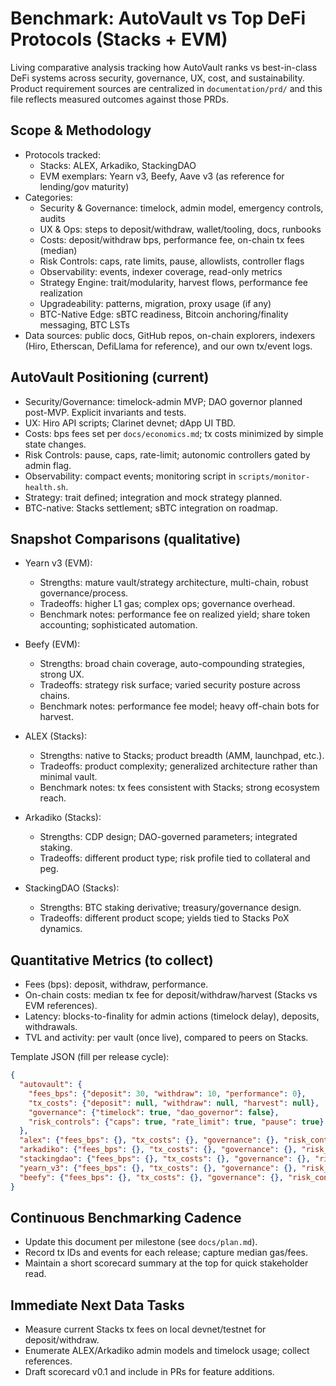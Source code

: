 # Benchmark: AutoVault vs Top DeFi Protocols (Stacks + EVM)

Living comparative analysis tracking how AutoVault ranks vs best-in-class DeFi systems across security, governance, UX, cost, and sustainability. Product requirement sources are centralized in `documentation/prd/` and this file reflects measured outcomes against those PRDs.

## Scope & Methodology

- Protocols tracked:
  - Stacks: ALEX, Arkadiko, StackingDAO
  - EVM exemplars: Yearn v3, Beefy, Aave v3 (as reference for lending/gov maturity)
- Categories:
  - Security & Governance: timelock, admin model, emergency controls, audits
  - UX & Ops: steps to deposit/withdraw, wallet/tooling, docs, runbooks
  - Costs: deposit/withdraw bps, performance fee, on-chain tx fees (median)
  - Risk Controls: caps, rate limits, pause, allowlists, controller flags
  - Observability: events, indexer coverage, read-only metrics
  - Strategy Engine: trait/modularity, harvest flows, performance fee realization
  - Upgradeability: patterns, migration, proxy usage (if any)
  - BTC-Native Edge: sBTC readiness, Bitcoin anchoring/finality messaging, BTC LSTs
- Data sources: public docs, GitHub repos, on-chain explorers, indexers (Hiro, Etherscan, DefiLlama for reference), and our own tx/event logs.

## AutoVault Positioning (current)

- Security/Governance: timelock-admin MVP; DAO governor planned post-MVP. Explicit invariants and tests.
- UX: Hiro API scripts; Clarinet devnet; dApp UI TBD.
- Costs: bps fees set per `docs/economics.md`; tx costs minimized by simple state changes.
- Risk Controls: pause, caps, rate-limit; autonomic controllers gated by admin flag.
- Observability: compact events; monitoring script in `scripts/monitor-health.sh`.
- Strategy: trait defined; integration and mock strategy planned.
- BTC-native: Stacks settlement; sBTC integration on roadmap.

## Snapshot Comparisons (qualitative)

- Yearn v3 (EVM):
  - Strengths: mature vault/strategy architecture, multi-chain, robust governance/process.
  - Tradeoffs: higher L1 gas; complex ops; governance overhead.
  - Benchmark notes: performance fee on realized yield; share token accounting; sophisticated automation.

- Beefy (EVM):
  - Strengths: broad chain coverage, auto-compounding strategies, strong UX.
  - Tradeoffs: strategy risk surface; varied security posture across chains.
  - Benchmark notes: performance fee model; heavy off-chain bots for harvest.

- ALEX (Stacks):
  - Strengths: native to Stacks; product breadth (AMM, launchpad, etc.).
  - Tradeoffs: product complexity; generalized architecture rather than minimal vault.
  - Benchmark notes: tx fees consistent with Stacks; strong ecosystem reach.

- Arkadiko (Stacks):
  - Strengths: CDP design; DAO-governed parameters; integrated staking.
  - Tradeoffs: different product type; risk profile tied to collateral and peg.

- StackingDAO (Stacks):
  - Strengths: BTC staking derivative; treasury/governance design.
  - Tradeoffs: different product scope; yields tied to Stacks PoX dynamics.

## Quantitative Metrics (to collect)

- Fees (bps): deposit, withdraw, performance.
- On-chain costs: median tx fee for deposit/withdraw/harvest (Stacks vs EVM references).
- Latency: blocks-to-finality for admin actions (timelock delay), deposits, withdrawals.
- TVL and activity: per vault (once live), compared to peers on Stacks.

Template JSON (fill per release cycle):

```json
{
  "autovault": {
    "fees_bps": {"deposit": 30, "withdraw": 10, "performance": 0},
    "tx_costs": {"deposit": null, "withdraw": null, "harvest": null},
    "governance": {"timelock": true, "dao_governor": false},
    "risk_controls": {"caps": true, "rate_limit": true, "pause": true}
  },
  "alex": {"fees_bps": {}, "tx_costs": {}, "governance": {}, "risk_controls": {}},
  "arkadiko": {"fees_bps": {}, "tx_costs": {}, "governance": {}, "risk_controls": {}},
  "stackingdao": {"fees_bps": {}, "tx_costs": {}, "governance": {}, "risk_controls": {}},
  "yearn_v3": {"fees_bps": {}, "tx_costs": {}, "governance": {}, "risk_controls": {}},
  "beefy": {"fees_bps": {}, "tx_costs": {}, "governance": {}, "risk_controls": {}}
}
```

## Continuous Benchmarking Cadence

- Update this document per milestone (see `docs/plan.md`).
- Record tx IDs and events for each release; capture median gas/fees.
- Maintain a short scorecard summary at the top for quick stakeholder read.

## Immediate Next Data Tasks

- Measure current Stacks tx fees on local devnet/testnet for deposit/withdraw.
- Enumerate ALEX/Arkadiko admin models and timelock usage; collect references.
- Draft scorecard v0.1 and include in PRs for feature additions.
